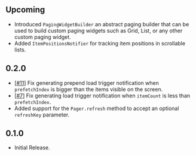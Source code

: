 ## Upcoming

- Introduced `PagingWidgetBuilder` an abstract paging builder that can be used to build custom paging widgets such as Grid, List, or any other custom paging widget.
- Added `ItemPositionsNotifier` for tracking item positions in scrollable lists.

## 0.2.0

- [[#11]](https://github.com/xsahil03x/super_paging/issues/11) Fix generating prepend load trigger notification when `prefetchIndex` is bigger than the items visible on the screen.
- [[#7](https://github.com/xsahil03x/super_paging/issues/7)] Fix generating load trigger notification when `itemCount` is less than `prefetchIndex`.
- Added support for the `Pager.refresh` method to accept an optional `refreshKey` parameter.

## 0.1.0

- Initial Release.